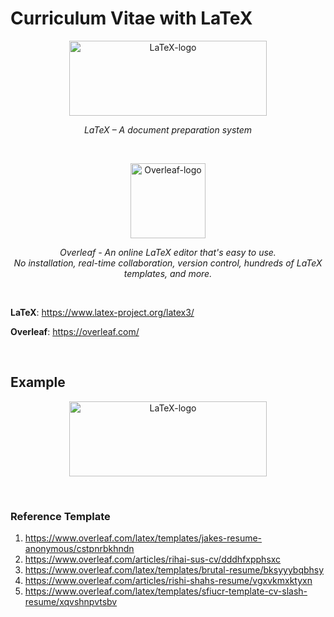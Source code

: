 # Curriculum Vitae with LaTeX

<p align="center">
    <img src="https://www.latex-project.org/img/latex-project-logo.svg" alt="LaTeX-logo" width="316" height="120">
</p>

<p align="center">
    <em>LaTeX – A document preparation system</em>
</p>

<br>

<p align="center">
    <img src="https://images.ctfassets.net/nrgyaltdicpt/h9dpHuVys19B1sOAWvbP6/5f8d4c6d051f63e4ba450befd56f9189/ologo_square_colour_light_bg.svg" alt="Overleaf-logo" width="120" height="120">
</p>

<p align="center">
    <em>Overleaf - An online LaTeX editor that's easy to use.<br> No installation, real-time collaboration, version control, hundreds of LaTeX templates, and more.</em>
</p>

<br> 

**LaTeX**: <a href="https://www.latex-project.org/latex3/" target="_blank">https://www.latex-project.org/latex3/</a>

**Overleaf**: <a href="https://overleaf.com/" target="_blank">https://overleaf.com/</a>

<br>

## Example

<p align="center">
    <img src="https://www.latex-project.org/img/latex-project-logo.svg" alt="LaTeX-logo" width="316" height="120">
</p>

<br> 

### Reference Template
1. <a href="https://www.overleaf.com/latex/templates/jakes-resume-anonymous/cstpnrbkhndn" target="_blank">https://www.overleaf.com/latex/templates/jakes-resume-anonymous/cstpnrbkhndn</a>
2. <a href="https://www.overleaf.com/articles/rihai-sus-cv/dddhfxpphsxc" target="_blank">https://www.overleaf.com/articles/rihai-sus-cv/dddhfxpphsxc</a>
3. <a href="https://www.overleaf.com/latex/templates/brutal-resume/bksyyybqbhsy" target="_blank">https://www.overleaf.com/latex/templates/brutal-resume/bksyyybqbhsy</a>
4. <a href="https://www.overleaf.com/articles/rishi-shahs-resume/vgxvkmxktyxn" target="_blank">https://www.overleaf.com/articles/rishi-shahs-resume/vgxvkmxktyxn</a>
5. <a href="https://www.overleaf.com/latex/templates/sfiucr-template-cv-slash-resume/xqvshnpvtsbv" target="_blank">https://www.overleaf.com/latex/templates/sfiucr-template-cv-slash-resume/xqvshnpvtsbv</a>
